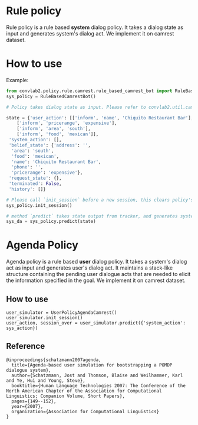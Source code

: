 # Rule policy
Rule policy is a rule based **system** dialog policy. It takes a dialog state as input and generates system's dialog act. We implement it on camrest dataset.

# How to use
Example:

```python
from convlab2.policy.rule.camrest.rule_based_camrest_bot import RuleBasedCamrestBot
sys_policy = RuleBasedCamrestBot()

# Policy takes dialog state as input. Please refer to convlab2.util.camrest.state

state = {'user_action': [['inform', 'name', 'Chiquito Restaurant Bar'],
    ['inform', 'pricerange', 'expensive'],
    ['inform', 'area', 'south'],
    ['inform', 'food', 'mexican']],
 'system_action': [],
 'belief_state': {'address': '',
  'area': 'south',
  'food': 'mexican',
  'name': 'Chiquito Restaurant Bar',
  'phone': '',
  'pricerange': 'expensive'},
 'request_state': {},
 'terminated': False,
 'history': []}

# Please call `init_session` before a new session, this clears policy's history info.
sys_policy.init_session()

# method `predict` takes state output from tracker, and generates system's dialog act.
sys_da = sys_policy.predict(state)
```

# Agenda Policy

Agenda policy is a rule based **user** dialog policy. It takes a system's dialog act as input and generates user's dialog act. It maintains a stack-like structure containing the pending user dialogue acts that are needed to elicit the information specified in the goal. We implement it on camrest dataset.

## How to use

```
user_simulator = UserPolicyAgendaCamrest()
user_simulator.init_session()
user_action, session_over = user_simulator.predict({'system_action': sys_action})
```

## Reference

```
@inproceedings{schatzmann2007agenda,
  title={Agenda-based user simulation for bootstrapping a POMDP dialogue system},
  author={Schatzmann, Jost and Thomson, Blaise and Weilhammer, Karl and Ye, Hui and Young, Steve},
  booktitle={Human Language Technologies 2007: The Conference of the North American Chapter of the Association for Computational Linguistics; Companion Volume, Short Papers},
  pages={149--152},
  year={2007},
  organization={Association for Computational Linguistics}
}
```
